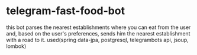# telegram-fast-food-bot
this bot parses the nearest establishments where you can eat from the user and, based on the user's preferences, sends him the nearest establishment with a road to it.
used(spring data-jpa, postgresql, telegrambots api, jsoup, lombok)
